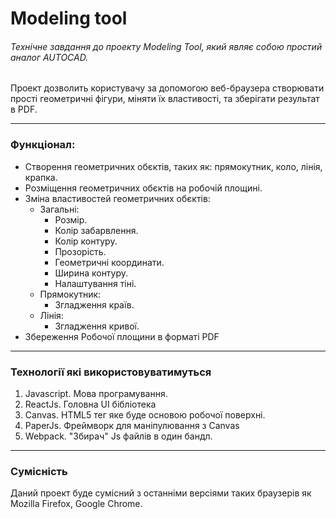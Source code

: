 # Modeling tool
###### Технічне завдання до проекту Modeling Tool, який являє собою проcтий аналог AUTOCAD.

Проект дозволить користувачу за допомогою веб-браузера створювати прості геометричні фігури, міняти їх властивості, та зберігати результат в PDF.

---
### Функціонал:
- Створення геометричних обєктів, таких як: прямокутник, коло, лінія, крапка.
- Розміщення геометричних обєктів на робочій площині.
- Зміна властивостей геометричних обєктів:
  -  Загальні:
      - Розмір.
      - Колір забарвлення.
      - Колір контуру.
      - Прозорість.
      - Геометричні координати.
      - Ширина контуру.
      - Налаштування тіні.
  - Прямокутник:
    - Згладження країв.
  - Лінія:
    - Згладження кривої. 
 - Збереження Робочої площини в форматі PDF
 - - - 

 ### Технології які використовуватимуться

1. Javascript. Мова програмування.
1. ReactJs. Головна UI бібліотека
2. Canvas. HTML5 тег яке буде основою робочої поверхні. 
3. PaperJs. Фреймворк для маніпулювання з Canvas
4. Webpack. "Збирач" Js файлів в один бандл.

 --- 
### Сумісність

Даний проект буде сумісний з останніми версіями таких браузерів як Mozilla Firefox, Google Chrome.
